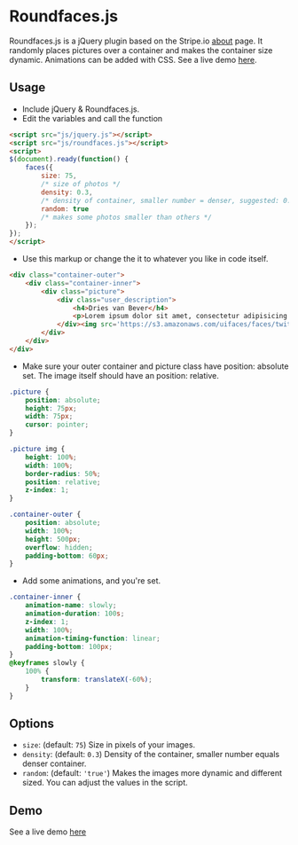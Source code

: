 # Roundfaces.js

Roundfaces.js is a jQuery plugin based on the Stripe.io [about](http://www.example.com/)  page. It randomly places pictures over a container and makes the container size dynamic. Animations can be added with CSS. See a live demo [here](https://www.vermost.net/faces).

## Usage

- Include jQuery & Roundfaces.js.
- Edit the variables and call the function


```html
<script src="js/jquery.js"></script>
<script src="js/roundfaces.js"></script>
<script>
$(document).ready(function() {
    faces({
        size: 75,
        /* size of photos */
        density: 0.3,
        /* density of container, smaller number = denser, suggested: 0.5 - 1 */
        random: true
        /* makes some photos smaller than others */
    });
});
</script>

```

- Use this markup or change the it to whatever you like in code itself.


```html
<div class="container-outer">
    <div class="container-inner">
        <div class="picture">
            <div class="user_description">
                <h4>Dries van Bever</h4>
                <p>Lorem ipsum dolor sit amet, consectetur adipisicing elit, sed do eiusmod tempor incididunt ut labore et dolore magna aliqua. </p>
            </div><img src='https://s3.amazonaws.com/uifaces/faces/twitter/mlane/128.jpg' />
        </div>
    </div>
</div>
```


- Make sure your outer container and picture class have position: absolute set. The image itself should have an position: relative.


```css
.picture {
    position: absolute;
    height: 75px;
    width: 75px;
    cursor: pointer;
}

.picture img {
    height: 100%;
    width: 100%;
    border-radius: 50%;
    position: relative;
    z-index: 1;
}

.container-outer {
    position: absolute;
    width: 100%;
    height: 500px;
    overflow: hidden;
    padding-bottom: 60px;
}

```

- Add some animations, and you're set.


```css
.container-inner {
    animation-name: slowly;
    animation-duration: 100s;
    z-index: 1;
    width: 100%;
    animation-timing-function: linear;
    padding-bottom: 100px;
}
@keyframes slowly {
    100% {
        transform: translateX(-60%);
    }
}
```

## Options

- `size`: (default: `75`) Size in pixels of your images.
- `density`: (default: `0.3`) Density of the container, smaller number equals denser container.
- `random`: (default: `'true'`) Makes the images more dynamic and different sized. You can adjust the values in the script.

## Demo

See a live demo [here](https://www.vermost.net/roundfaces)
